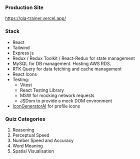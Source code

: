 ### Production Site

https://gia-trainer.vercel.app/

### Stack

- React
- Tailwind
- Express js
- Redux / Redux Toolkit / React-Redux for state management
- MySQL for DB management. Hosting AWS RDS.
- RTK Query for data fetching and cache management
- React Icons
- Testing:
  - Vitest
  - React Testing Library
  - MSW for mocking network requests
  - JSDom to provide a mock DOM environment
- [IconGeneratorAI](https://www.icongeneratorai.com/generate) for profile icons

### Quiz Categories

1. Reasoning
2. Perceptual Speed
3. Number Speed and Accuracy
4. Word Meaning
5. Spatial Visualisation
